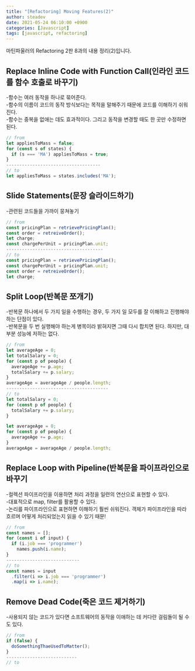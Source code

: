 ```yaml
---
title: "[Refactoring] Moving Features(2)"
author: steadev
date: 2021-05-24 06:10:00 +0900
categories: [Javascript]
tags: [javascript, refactoring]
---
```



마틴파울러의 Refactoring 2판 8과의 내용 정리(2)입니다.

## Replace Inline Code with Function Call(인라인 코드를 함수 호출로 바꾸기)

\-함수는 여러 동작을 하나로 묶어준다.  
\-함수의 이름이 코드의 동작 방식보다는 목적을 말해주기 때문에 코드를 이해하기 쉬워진다.  
\-함수는 중복을 없애는 데도 효과적이다. 그리고 동작을 변경할 때도 한 곳만 수정하면 된다.  
  

```javascript
// from
let appliesToMass = false;
for (const s of states) {
  if (s === 'MA') appliesToMass = true;
}
------------------------------------
// to 
let appliesToMass = states.includes('MA');
```

## Slide Statements(문장 슬라이드하기)

\-관련된 코드들을 가까이 뭉쳐놓기  
  

```javascript
// from
const pricingPlan = retrievePricingPlan();
const order = retreiveOrder();
let charge;
const chargePerUnit = pricingPlan.unit;
-------------------------------------
// to
const pricingPlan = retrievePricingPlan();
const chargePerUnit = pricingPlan.unit;
const order = retreiveOrder();
let charge;
```

## Split Loop(반복문 쪼개기)

\-반복문 하나에서 두 가지 일을 수행하는 경우, 두 가지 일 모두를 잘 이해하고 진행해야 하는 단점이 있다.  
\-반복문을 두 번 실행해야 하는게 병목이라 밝혀지면 그때 다시 합치면 된다. 하지만, 대부분 성능에 저하는 없다.  
  

```javascript
// from
let averageAge = 0;
let totalSalary = 0;
for (const p of people) {
  averageAge += p.age;
  totalSalary += p.salary;
}
averageAge = averageAge / people.length;
---------------------------------------
// to
let totalSalary = 0;
for (const p of people) {
  totalSalary += p.salary;
}

let averageAge = 0;
for (const p of people) {
  averageAge += p.age;
}
averageAge = averageAge / people.length;
```

## Replace Loop with Pipeline(반복문을 파이프라인으로 바꾸기

\-컬렉션 파이프라인을 이용하면 처리 과정을 일련의 연산으로 표현할 수 있다.  
\-대표적으로 map, filter를 활용할 수 있다.  
\-논리를 파이프라인으로 표현하면 이해하기 훨씬 쉬워진다. 객체가 파이프라인을 따라 흐르며 어떻게 처리되었는지 읽을 수 있기 때문!  
  

```javascript
// from
const names = [];
for (const i of input) {
  if (i.job === 'programmer')
    names.push(i.name);
}
----------------------------
// to
const names = input
  .filter(i => i.job === 'programmer')
  .map(i => i.name);
```

## Remove Dead Code(죽은 코드 제거하기)

\-사용되지 않는 코드가 있다면 소프트웨어의 동작을 이애하는 데 커다란 걸림돌이 될 수도 있다.  
  

```javascript
// from
if (false) {
  doSomethingThaeUsedToMatter(); 
}
---------------------------
// to
```